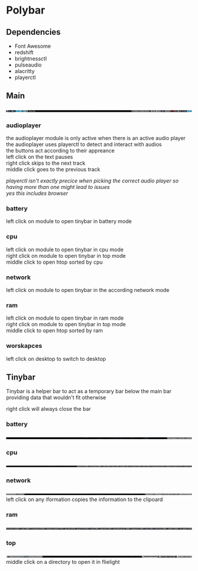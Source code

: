 # Polybar

## Dependencies
- Font Awesome
- redshift
- brightnessctl
- pulseaudio
- alacritty
- playerctl


## Main
![](../../.git-md-img/polybar.jpg)

### audioplayer
the audioplayer module is only active when there is an active audio player<br>
the audioplayer uses playerctl to detect and interact with audios<br>
the buttons act according to their appreance<br>
left click on the text pauses<br>
right click skips to the next track<br>
middle click goes to the previous track

*playerctl isn't exactly precice when picking the correct audio player so having more than one might lead to issues<br>
yes this includes browser*

### battery 
left click on module to open tinybar in battery mode

### cpu
left click on module to open tinybar in cpu mode<br>
right click on module to open tinybar in top mode<br>
middle click to open htop sorted by cpu

### network
left click on module to open tinybar in the according network mode

### ram
left click on module to open tinybar in ram mode<br>
right click on module to open tinybar in top mode<br> 
middle click to open htop sorted by ram<br>

### worskapces
left click on desktop to switch to desktop

## Tinybar
Tinybar is a helper bar to act as a temporary bar below the main bar providing data that wouldn't fit otherwise

right click will always close the bar

### battery
![](../../.git-md-img/tinybar_battery.jpg)

### cpu
![](../../.git-md-img/tinybar_cpu.jpg)

### network
![](../../.git-md-img/tinybar_wifi.jpg)
left click on any iformation copies the information to the clipoard

### ram
![](../../.git-md-img/tinybar_ram.jpg)

### top
![](../../.git-md-img/tinybar_top.jpg)
middle click on a directory to open it in flielight

